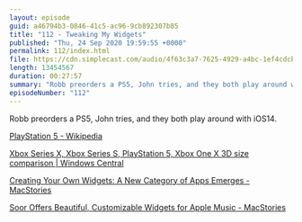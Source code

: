 ```yaml
---
layout: episode
guid: a46794b3-0846-41c5-ac96-9cb892307b85
title: "112 - Tweaking My Widgets"
published: "Thu, 24 Sep 2020 19:59:55 +0000"
permalink: 112/index.html
file: https://cdn.simplecast.com/audio/4f63c3a7-7625-4929-a4bc-1ef4cdcbca06/episodes/71eaf47b-0549-4d0e-b9ba-b2ebbfdb9ac4/audio/69b30717-dce4-4467-9755-65a28385aff5/default_tc.mp3?aid=rss_feed&feed=7Rzwf7P6
length: 13454567
duration: 00:27:57
summary: "Robb preorders a PS5, John tries, and they both play around with iOS14."
episodeNumber: "112"
---
```


Robb preorders a PS5, John tries, and they both play around with iOS14.

[PlayStation 5 - Wikipedia](https://en.wikipedia.org/wiki/PlayStation_5)

[Xbox Series X, Xbox Series S, PlayStation 5, Xbox One X 3D size comparison | Windows Central](https://www.windowscentral.com/xbox-series-x-vs-ps4-pro-vs-xbox-one-x-size-comparison)

[Creating Your Own Widgets: A New Category of Apps Emerges - MacStories](https://www.macstories.net/stories/creating-your-own-widgets-a-new-category-of-apps-emerges/)

[Soor Offers Beautiful, Customizable Widgets for Apple Music - MacStories](https://www.macstories.net/reviews/soor-offers-beautiful-customizable-widgets-for-apple-music/)
